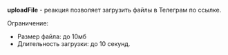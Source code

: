
**uploadFile** - реакция позволяет загрузить файлы в Телеграм по ссылке. 

Ограничение:
* Размер файла: до 10мб
* Длительность загрузки: до 10 секунд.



